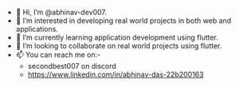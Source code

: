 - 👋 Hi, I’m @abhinav-dev007.
- 👀 I’m interested in developing real world projects in both web and applications.
- 🌱 I’m currently learning application development using flutter.
- 💞️ I’m looking to collaborate on real world projects using flutter.
- 📫 You can reach me on:-
   - secondbest007 on discord
   - https://www.linkedin.com/in/abhinav-das-22b200163
<!---
abhinav-dev007/abhinav-dev007 is a ✨ special ✨ repository because its `README.md` (this file) appears on your GitHub profile.
You can click the Preview link to take a look at your changes.
--->
